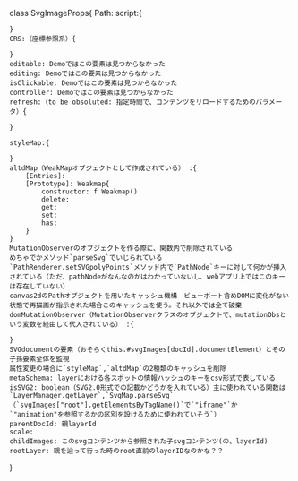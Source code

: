 
class SvgImageProps{
    Path: 
    script:{

    }
    CRS:（座標参照系）{

    }
    editable: Demoではこの要素は見つからなかった
    editing: Demoではこの要素は見つからなかった
    isClickable: Demoではこの要素は見つからなかった
    controller: Demoではこの要素は見つからなかった
    refresh:（to be obsoluted: 指定時間で、コンテンツをリロードするためのパラメータ）{

    }
    
    styleMap:{

    }
    altdMap（WeakMapオブジェクトとして作成されている） :{
        [Entries]:
        [Prototype]: Weakmap{
            constructor: f Weakmap()
            delete:
            get:
            set:
            has:
        }
    }
    MutationObserverのオブジェクトを作る際に、関数内で削除されている
    めちゃでかメソッド`parseSvg`でいじられている
    `PathRenderer.setSVGpolyPoints`メソッド内で`PathNode`キーに対して何かが挿入されている（ただ、pathNodeがなんなのかはわかっていないし、webアプリ上ではこのキーは存在していない）
    canvas2dのPathオブジェクトを用いたキャッシュ機構　ビューポート含めDOMに変化がない状態で再描画が指示された場合このキャッシュを使う。それ以外では全て破棄
    domMutationObserver（MutationObserverクラスのオブジェクトで、mutationObsという変数を経由して代入されている） :{
        
    }
    SVGdocumentの要素（おそらくthis.#svgImages[docId].documentElement）とその子孫要素全体を監視
    属性変更の場合に`styleMap`,`altdMap`の2種類のキャッシュを削除
    metaSchema: layerにおける各スポットの情報ハッシュのキーをcsv形式で表している
    isSVG2: boolean（SVG2.0形式での記載かどうかを入れている）主に使われている関数は`LayerManager.getLayer`,`SvgMap.parseSvg`（`svgImages["root"].getElementsByTagName()`で`"iframe"`か`"animation"を参照するかの区別を設けるために使われていそう`）
    parentDocId: 親layerId
    scale: 
    childImages: このsvgコンテンツから参照された子svgコンテンツ(の、layerId)
    rootLayer: 親を辿って行った時のroot直前のlayerIDなのかな？？
}
